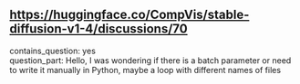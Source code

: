 ## https://huggingface.co/CompVis/stable-diffusion-v1-4/discussions/70

contains_question: yes  
question_part: Hello, I was wondering if there is a batch parameter or need to write it manually in Python, maybe a loop with different names of files